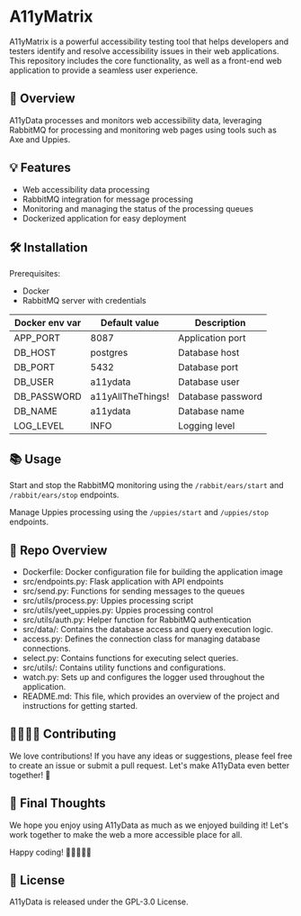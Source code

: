 # A11yMatrix

A11yMatrix is a powerful accessibility testing tool that helps developers and testers identify and resolve accessibility issues in their web applications. This repository includes the core functionality, as well as a front-end web application to provide a seamless user experience.

## 🎯 Overview

A11yData processes and monitors web accessibility data, leveraging RabbitMQ for processing and monitoring web pages using tools such as Axe and Uppies.

## 💡 Features

- Web accessibility data processing
- RabbitMQ integration for message processing
- Monitoring and managing the status of the processing queues
- Dockerized application for easy deployment

## 🛠️ Installation

Prerequisites:
- Docker
- RabbitMQ server with credentials

| Docker env var   | Default value         | Description                 |
|------------------|-----------------------|-----------------------------|
| APP_PORT         | 8087                  | Application port            |
| DB_HOST          | postgres              | Database host               |
| DB_PORT          | 5432                  | Database port               |
| DB_USER          | a11ydata              | Database user               |
| DB_PASSWORD      | a11yAllTheThings!     | Database password           |
| DB_NAME          | a11ydata              | Database name               |
| LOG_LEVEL        | INFO                  | Logging level               |



## 📚 Usage

Start and stop the RabbitMQ monitoring using the `/rabbit/ears/start` and `/rabbit/ears/stop` endpoints.

Manage Uppies processing using the `/uppies/start` and `/uppies/stop` endpoints.

## 📁 Repo Overview

- Dockerfile: Docker configuration file for building the application image
- src/endpoints.py: Flask application with API endpoints
- src/send.py: Functions for sending messages to the queues
- src/utils/process.py: Uppies processing script
- src/utils/yeet_uppies.py: Uppies processing control
- src/utils/auth.py: Helper function for RabbitMQ authentication
- src/data/: Contains the database access and query execution logic.
- access.py: Defines the connection class for managing database connections.
- select.py: Contains functions for executing select queries.
- src/utils/: Contains utility functions and configurations.
- watch.py: Sets up and configures the logger used throughout the application.
- README.md: This file, which provides an overview of the project and instructions for getting started.

## 👩‍💻👨‍💻 Contributing

We love contributions! If you have any ideas or suggestions, please feel free to create an issue or submit a pull request. Let's make A11yData even better together! 🤝

## 🎉 Final Thoughts

We hope you enjoy using A11yData as much as we enjoyed building it! Let's work together to make the web a more accessible place for all.

Happy coding! 🎉👩‍💻👨‍💻

## 📄 License

A11yData is released under the GPL-3.0 License.